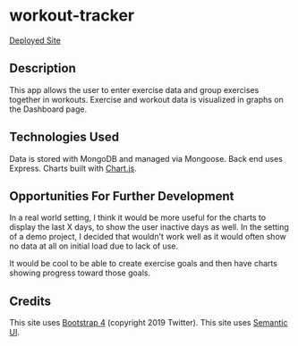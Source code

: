 # workout-tracker

[Deployed Site](https://benferriman.herokuapp.com/)

## Description

This app allows the user to enter exercise data and group exercises together in workouts.  Exercise and workout data is visualized in graphs on the Dashboard page.

## Technologies Used

Data is stored with MongoDB and managed via Mongoose.  Back end uses Express.  Charts built with [Chart.js](https://www.chartjs.org/).

## Opportunities For Further Development

In a real world setting, I think it would be more useful for the charts to display the last X days, to show the user inactive days as well.  In the setting of a demo project, I decided that wouldn't work well as it would often show no data at all on initial load due to lack of use.

It would be cool to be able to create exercise goals and then have charts showing progress toward those goals.

## Credits

This site uses [Bootstrap 4](https://getbootstrap.com/) (copyright 2019 Twitter).
This site uses [Semantic UI](https://semantic-ui.com/).
